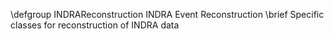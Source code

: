 \defgroup INDRAReconstruction INDRA Event Reconstruction
\brief Specific classes for reconstruction of INDRA data
